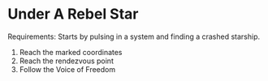 # Under A Rebel Star
Requirements: Starts by pulsing in a system and finding a crashed starship.

1. Reach the marked coordinates
2. Reach the rendezvous point
3. Follow the Voice of Freedom

